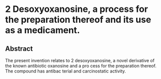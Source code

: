 # 2 Desoxyoxanosine, a process for the preparation thereof and its use as a medicament.

## Abstract
The present invention relates to 2 desoxyoxanosine, a novel derivative of the known antibiotic oxanosine and a pro cess for the preparation thereof. The compound has antibac terial and carcinostatic activity.